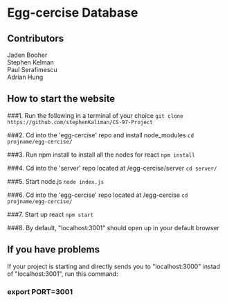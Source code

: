 # Egg-cercise Database
## Contributors 
Jaden Booher  
Stephen Kelman  
Paul Serafimescu  
Adrian Hung


## How to start the website
###1. Run the following in a terminal of your choice
`git clone https://github.com/stephenKaliman/CS-97-Project`

###2. Cd into the 'egg-cercise' repo and install node_modules
`cd projname/egg-cercise/`

###3. Run npm install to install all the nodes for react
`npm install`

###4. Cd into the 'server' repo located at /egg-cercise/server
`cd server/`

###5. Start node.js
`node index.js`

###6. Cd into the 'egg-cercise' repo located at /egg-cercise
`cd projname/egg-cercise/`

###7. Start up react
`npm start`

###8. By default, "localhost:3001" should open up in your default
   browser

## If you have problems 
If your project is starting and directly sends you to 
"localhost:3000" instad of "localhost:3001", run this command:
### export PORT=3001
